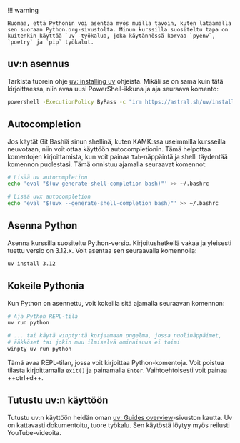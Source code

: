 !!! warning

    Huomaa, että Pythonin voi asentaa myös muilla tavoin, kuten lataamalla sen suoraan Python.org-sivustolta. Minun kurssilla suositeltu tapa on kuitenkin käyttää `uv`-työkalua, joka käytännössä korvaa `pyenv`, `poetry` ja `pip` työkalut.

## uv:n asennus

Tarkista tuorein ohje [uv: installing uv](https://docs.astral.sh/uv/getting-started/installation/) ohjeista. Mikäli se on sama kuin tätä kirjoittaessa, niin avaa uusi PowerShell-ikkuna ja aja seuraava komento:

```bash
powershell -ExecutionPolicy ByPass -c "irm https://astral.sh/uv/install.ps1 | iex"
```

## Autocompletion

Jos käytät Git Bashiä sinun shellinä, kuten KAMK:ssa useimmilla kursseilla neuvotaan, niin voit ottaa käyttöön autocompletionin. Tämä helpottaa komentojen kirjoittamista, kun voit painaa `Tab`-näppäintä ja shelli täydentää komennon puolestasi. Tämä onnistuu ajamalla seuraavat komennot:

```bash
# Lisää uv autocompletion
echo 'eval "$(uv generate-shell-completion bash)"' >> ~/.bashrc

# Lisää uvx autocompletion
echo 'eval "$(uvx --generate-shell-completion bash)"' >> ~/.bashrc
```

## Asenna Python

Asenna kurssilla suositeltu Python-versio. Kirjoitushetkellä vakaa ja yleisesti tuettu versio on 3.12.x. Voit asentaa sen seuraavalla komennolla:

```bash
uv install 3.12
```

## Kokeile Pythonia

Kun Python on asennettu, voit kokeilla sitä ajamalla seuraavan komennon:

```bash
# Aja Python REPL-tila
uv run python

# ... tai käytä winpty:tä korjaamaan ongelma, jossa nuolinäppäimet, 
# ääkköset tai jokin muu ilmiselvä ominaisuus ei toimi
winpty uv run python
```

Tämä avaa REPL-tilan, jossa voit kirjoittaa Python-komentoja. Voit poistua tilasta kirjoittamalla `exit()` ja painamalla `Enter`. Vaihtoehtoisesti voit painaa ++ctrl+d++.

## Tutustu uv:n käyttöön

Tutustu uv:n käyttöön heidän oman [uv: Guides overview](https://docs.astral.sh/uv/guides/)-sivuston kautta. Uv on kattavasti dokumentoitu, tuore työkalu. Sen käytöstä löytyy myös reilusti YouTube-videoita.